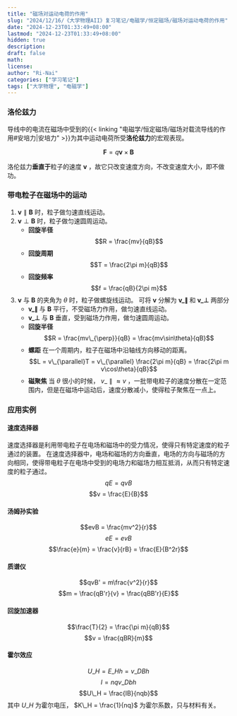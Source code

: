 ```yaml
---
title: "磁场对运动电荷的作用"
slug: "2024/12/16/《大学物理AII》复习笔记/电磁学/恒定磁场/磁场对运动电荷的作用"
date: "2024-12-23T01:33:49+08:00"
lastmod: "2024-12-23T01:33:49+08:00"
hidden: true
description:
draft: false
math:
license:
author: "Ri-Nai"
categories: ["学习笔记"]
tags: ["大学物理", "电磁学"]
---
```

### 洛伦兹力
导线中的电流在磁场中受到的{{< linking "电磁学/恒定磁场/磁场对载流导线的作用#安培力|安培力" >}}为其中运动电荷所受**洛伦兹力**的宏观表现。

$$\boldsymbol{F} = q\boldsymbol{v} \times \boldsymbol{B}$$

洛伦兹力**垂直于**粒子的速度 $\boldsymbol{v}$ ，故它只改变速度方向，不改变速度大小，即不做功。

### 带电粒子在磁场中的运动
1. $\boldsymbol{v} \parallel \boldsymbol{B}$ 时，粒子做匀速直线运动。
2. $\boldsymbol{v} \perp \boldsymbol{B}$ 时，粒子做匀速圆周运动。
    - **回旋半径** 
        $$R = \frac{mv}{qB}$$
    - **回旋周期** 
        $$T = \frac{2\pi m}{qB}$$
    - **回旋频率**
        $$f = \frac{qB}{2\pi m}$$
3. $\boldsymbol{v}$ 与 $\boldsymbol{B}$ 的夹角为 $\theta$ 时，粒子做螺旋线运动。
    可将 $\boldsymbol{v}$ 分解为 $\boldsymbol{v\_{\parallel}}$ 和 $\boldsymbol{v\_{\perp}}$ 两部分
    - $\boldsymbol{v\_{\parallel}}$ 与 $\boldsymbol{B}$ 平行，不受磁场力作用，做匀速直线运动。
    - $\boldsymbol{v\_{\perp}}$ 与 $\boldsymbol{B}$ 垂直，受到磁场力作用，做匀速圆周运动。
    - **回旋半径**
        $$R = \frac{mv\_{\perp}}{qB} = \frac{mv\sin\theta}{qB}$$
    - **螺距**
        在一个周期内，粒子在磁场中沿轴线方向移动的距离。
        $$L = v\_{\parallel}T = v\_{\parallel} \frac{2\pi m}{qB} =  \frac{2\pi m v\cos\theta}{qB}$$
    - **磁聚焦**
        当 $\theta$ 很小的时候， $v\_{\parallel} \approx v$ ，一批带电粒子的速度分散在一定范围内，但是在磁场中运动后，速度分散减小，使得粒子聚焦在一点上。

### 应用实例

#### 速度选择器
速度选择器是利用带电粒子在电场和磁场中的受力情况，使得只有特定速度的粒子通过的装置。
在速度选择器中，电场和磁场的方向垂直，电场的方向与磁场的方向相同，使得带电粒子在电场中受到的电场力和磁场力相互抵消，从而只有特定速度的粒子通过。
$$qE = qvB$$
$$v = \frac{E}{B}$$

#### 汤姆孙实验
$$evB = \frac{mv^2}{r}$$
$$eE = evB$$
$$\frac{e}{m} = \frac{v}{rB} = \frac{E}{B^2r}$$

#### 质谱仪
$$qvB' = m\frac{v^2}{r}$$
$$m = \frac{qB'r}{v} = \frac{qBB'r}{E}$$

#### 回旋加速器
$$\frac{T}{2} = \frac{\pi m}{qB}$$
$$v = \frac{qBR}{m}$$

#### 霍尔效应
$$U\_H = E\_Hh = v\_DBh$$
$$I = nqv\_Dbh$$
$$U\_H = \frac{IB}{nqb}$$
其中 $U\_H$ 为霍尔电压， $K\_H = \frac{1}{nq}$ 为霍尔系数，只与材料有关。
